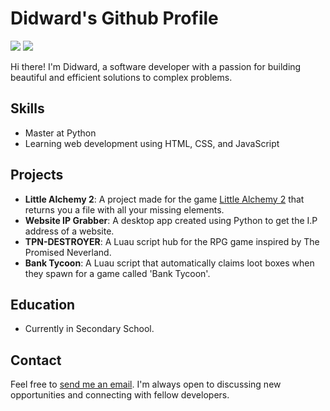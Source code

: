 <div class="markdown prose break-words dark:prose-invert light">
  <h1>Didward's Github Profile</h1>
  <p>
    <img src=https://img.shields.io/github/followers/Didward?label=Followers%20%28I%20DON%27t%20have%20any%20%F0%9F%98%AD%29&style=for-the-badge>
    <img src=https://img.shields.io/github/watchers/Didward/Didward?color=Green&style=for-the-badge>
  </p>
  <p>Hi there! I'm Didward, a software developer with a passion for building beautiful and efficient solutions to complex problems.</p>
  <h2>Skills</h2>
  <ul>
    <li>Master at Python</li>
    <li>Learning web development using HTML, CSS, and JavaScript</li>
  </ul>
  <h2>Projects</h2>
  <ul>
    <li>
      <strong>Little Alchemy 2</strong>: A project made for the game <a href="https://littlealchemy2.com" target="_blank">Little Alchemy 2</a> that returns you a file with all your missing elements.
    </li>
    <li>
      <strong>Website IP Grabber</strong>: A desktop app created using Python to get the I.P address of a website.
    </li>
    <li>
      <strong>TPN-DESTROYER</strong>: A Luau script hub for the RPG game inspired by The Promised Neverland.
    </li>
    <li>
      <strong>Bank Tycoon</strong>: A Luau script that automatically claims loot boxes when they spawn for a game called 'Bank Tycoon'.
    </li>
  </ul>
  <h2>Education</h2>
  <ul>	  
    <li>Currently in Secondary School.</li>
  </ul>
  <h2>Contact</h2>
  <p>Feel free to <a href="mailto:testuser1239861589712@gmail.com" target="_new">send me an email</a>. I'm always open to discussing new opportunities and connecting with fellow developers. </p>
</div>
